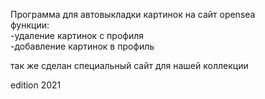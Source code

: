Программа для автовыкладки картинок на сайт opensea<br>
функции:<br>
-удаление картинок с профиля<br>
-добавление картинок в профиль<br>

так же сделан специальный сайт для нашей коллекции<br>


edition 2021<br>
